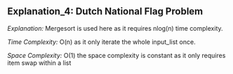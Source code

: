 ## Explanation_4: Dutch National Flag Problem

_Explanation:_
Mergesort is used here as it requires nlog(n) time complexity. 

_Time Complexity:_
O(n) as it only iterate the whole input_list once. 

_Space Complexity:_
O(1) the space complexity is constant as it only requires item swap within a list